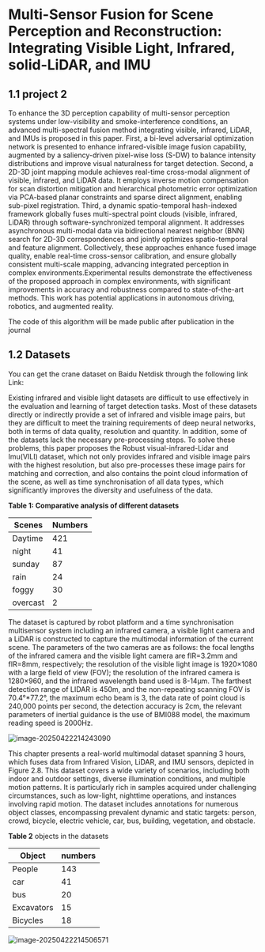 # **Multi-Sensor Fusion for Scene Perception and Reconstruction: Integrating Visible Light, Infrared,** solid-LiDAR, and **IMU** 

## 1.1 project 2

To enhance the 3D perception capability of multi-sensor perception systems under low-visibility and smoke-interference conditions, an advanced multi-spectral fusion method integrating visible, infrared, LiDAR, and IMUs is proposed in this paper. First, a bi-level adversarial optimization network is presented to enhance infrared-visible image fusion capability, augmented by a saliency-driven pixel-wise loss (S-DW) to balance intensity distributions and improve visual naturalness for target detection. Second, a 2D-3D joint mapping module achieves real-time cross-modal alignment of visible, infrared, and LiDAR data. It employs inverse motion compensation for scan distortion mitigation and hierarchical photometric error optimization via PCA-based planar constraints and sparse direct alignment, enabling sub-pixel registration. Third, a dynamic spatio-temporal hash-indexed framework globally fuses multi-spectral point clouds (visible, infrared, LiDAR) through software-synchronized temporal alignment. It addresses asynchronous multi-modal data via bidirectional nearest neighbor (BNN) search for 2D-3D correspondences and jointly optimizes spatio-temporal and feature alignment. Collectively, these approaches enhance fused image quality, enable real-time cross-sensor calibration, and ensure globally consistent multi-scale mapping, advancing integrated perception in complex environments.Experimental results demonstrate the effectiveness of the proposed approach in complex environments, with significant improvements in accuracy and robustness compared to state-of-the-art methods. This work has potential applications in autonomous driving, robotics, and augmented reality.

The code of this algorithm will be made public after publication in the journal



## 1.2 Datasets

You can get the crane dataset on Baidu Netdisk through the following link Link:



Existing infrared and visible light datasets are difficult to use effectively in the evaluation and learning of target detection tasks. Most of these datasets directly or indirectly provide a set of infrared and visible image pairs, but they are difficult to meet the training requirements of deep neural networks, both in terms of data quality, resolution and quantity. In addition, some of the datasets lack the necessary pre-processing steps. To solve these problems, this paper proposes the Robust visual-infrared-Lidar and Imu(VILI) dataset, which not only provides infrared and visible image pairs with the highest resolution, but also pre-processes these image pairs for matching and correction, and also contains the point cloud information of the scene, as well as time synchronisation of all data types, which significantly improves the diversity and usefulness of the data.

**Table 1: Comparative analysis of different datasets**

| Scenes   | Numbers |
| -------- | ------- |
| Daytime  | 421     |
| night    | 41      |
| sunday   | 87      |
| rain     | 24      |
| foggy    | 30      |
| overcast | 2       |



The dataset is captured by robot platform and a time synchronisation multisensor system including an infrared camera, a visible light camera and a LiDAR is constructed to capture the multimodal information of the current scene. The parameters of the two cameras are as follows: the focal lengths of the infrared camera and the visible light camera are fIR=3.2mm and fIR=8mm, respectively; the resolution of the visible light image is 1920×1080 with a large field of view (FOV); the resolution of the infrared camera is 1280×960, and the infrared wavelength band used is 8-14μm. The farthest detection range of LIDAR is 450m, and the non-repeating scanning FOV is 70.4°*77.2°, the maximum echo beam is 3, the data rate of point cloud is 240,000 points per second, the detection accuracy is 2cm, the relevant parameters of inertial guidance is the use of BMI088 model, the maximum reading speed is 2000Hz.

![image-20250422214243090](C:\Users\Administrator\AppData\Roaming\Typora\typora-user-images\image-20250422214243090.png)



This chapter presents a real-world multimodal dataset spanning 3 hours, which fuses data from Infrared Vision, LiDAR, and IMU sensors, depicted in Figure 2.8. This dataset covers a wide variety of scenarios, including both indoor and outdoor settings, diverse illumination conditions, and multiple motion patterns. It is particularly rich in samples acquired under challenging circumstances, such as low-light, nighttime operations, and instances involving rapid motion. The dataset includes annotations for numerous object classes, encompassing prevalent dynamic and static targets: person, crowd, bicycle, electric vehicle, car, bus, building, vegetation, and obstacle.

**Table 2** objects in the datasets

| Object     | numbers |
| ---------- | ------- |
| People     | 143     |
| car        | 41      |
| bus        | 20      |
| Excavators | 15      |
| Bicycles   | 18      |

![image-20250422214506571](C:\Users\Administrator\AppData\Roaming\Typora\typora-user-images\image-20250422214506571.png)





